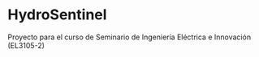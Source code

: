 # HydroSentinel
Proyecto para el curso de Seminario de Ingeniería Eléctrica e Innovación (EL3105-2)
